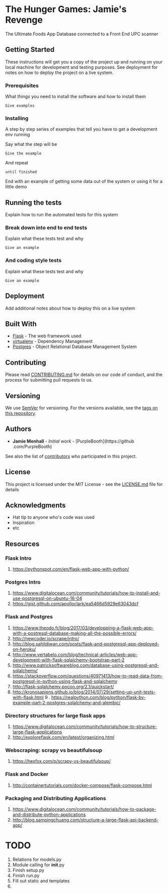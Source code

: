# The Hunger Games: Jamie's Revenge

The Ultimate Foods App Database connected to a Front End UPC scanner 

## Getting Started

These instructions will get you a copy of the project up and running on your local machine for development and testing purposes. See deployment for notes on how to deploy the project on a live system.

### Prerequisites

What things you need to install the software and how to install them

```
Give examples
```

### Installing

A step by step series of examples that tell you have to get a development env running

Say what the step will be

```
Give the example
```

And repeat

```
until finished
```

End with an example of getting some data out of the system or using it for a little demo

## Running the tests

Explain how to run the automated tests for this system

### Break down into end to end tests

Explain what these tests test and why

```
Give an example
```

### And coding style tests

Explain what these tests test and why

```
Give an example
```

## Deployment

Add additional notes about how to deploy this on a live system

## Built With

* [Flask](http://flask.pocoo.org/) - The web framework used
* [virtualenv](https://virtualenv.pypa.io/en/stable/) - Dependency Management
* [Postgres](https://www.postgresql.org/) - Object Relational Database 
Management System

## Contributing

Please read [CONTRIBUTING.md](https://gist.github.com/PurpleBooth/b24679402957c63ec426) for details on our code of conduct, and the process for submitting pull requests to us.

## Versioning

We use [SemVer](http://semver.org/) for versioning. For the versions available, see the [tags on this repository](https://github.com/your/project/tags). 

## Authors

* **Jamie Menhall** - *Initial work* - [PurpleBooth](https://github
.com/PurpleBooth)

See also the list of [contributors](https://github.com/your/project/contributors) who participated in this project.

## License

This project is licensed under the MIT License - see the [LICENSE.md](LICENSE.md) file for details

## Acknowledgments

* Hat tip to anyone who's code was used
* Inspiration
* etc

## Resources
### Flask Intro
1. https://pythonspot.com/en/flask-web-app-with-python/

### Postgres Intro
1. https://www.digitalocean.com/community/tutorials/how-to-install-and-use-postgresql-on-ubuntu-16-04
2. https://gist.github.com/apolloclark/ea5466d5929e63043dcf

### Flask and Postgres
1. https://www.theodo.fr/blog/2017/03/developping-a-flask-web-app-with-a-postresql-database-making-all-the-possible-errors/
2. http://newcoder.io/scrape/intro/
3. http://blog.sahildiwan.com/posts/flask-and-postgresql-app-deployed-on-heroku/
4. http://www.vertabelo.com/blog/technical-articles/web-app-development-with-flask-sqlalchemy-bootstrap-part-2
5. http://www.patricksoftwareblog.com/database-using-postgresql-and-sqlalchemy/
6. https://stackoverflow.com/questions/40971413/how-to-read-data-from-postgresql-in-python-using-flask-and-sqlalchemy
7. http://flask-sqlalchemy.pocoo.org/2.1/quickstart/
8. http://kronosapiens.github.io/blog/2014/07/29/setting-up-unit-tests-with-flask.html
9	. https://realpython.com/blog/python/flask-by-example-part-2-postgres-sqlalchemy-and-alembic/


### Directory structures for large flask apps
1. https://www.digitalocean.com/community/tutorials/how-to-structure-large-flask-applications
2. http://exploreflask.com/en/latest/organizing.html

### Webscraping: scrapy vs beautifulsoup
1. https://hexfox.com/p/scrapy-vs-beautifulsoup/

### Flask and Docker
1. http://containertutorials.com/docker-compose/flask-compose.html

### Packaging and Distributing Applications
1. https://www.digitalocean.com/community/tutorials/how-to-package-and-distribute-python-applications
2. http://blog.sampingchuang.com/structure-a-large-flask-api-backend-app/

# TODO
1. Relations for models.py
2. Module calling for __init__.py
3. Finish setup.py
4. Finish run.py
5. Fill out static and templates
6. 



